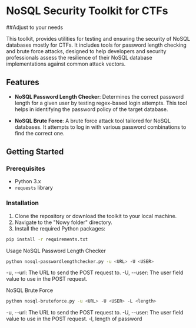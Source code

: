 # NoSQL Security Toolkit for CTFs
##Adjust to your needs

This toolkit, provides utilities for testing and ensuring the security of NoSQL databases mostly for CTFs. It includes tools for password length checking and brute force attacks, designed to help developers and security professionals assess the resilience of their NoSQL database implementations against common attack vectors.

## Features

- **NoSQL Password Length Checker**: Determines the correct password length for a given user by testing regex-based login attempts. This tool helps in identifying the password policy of the target database.
  
- **NoSQL Brute Force**: A brute force attack tool tailored for NoSQL databases. It attempts to log in with various password combinations to find the correct one.

## Getting Started

### Prerequisites

- Python 3.x
- `requests` library

### Installation

1. Clone the repository or download the toolkit to your local machine.
2. Navigate to the "Nowy folder" directory.
3. Install the required Python packages:

```sh
pip install -r requirements.txt
```

Usage
NoSQL Password Length Checker
```sh
python nosql-passwordlengthchecker.py -u <URL> -U <USER>
```
-u, --url: The URL to send the POST request to.
-U, --user: The user field value to use in the POST request.

NoSQL Brute Force
```sh
python nosql-bruteforce.py -u <URL> -U <USER> -L <length>
```
-u, --url: The URL to send the POST request to.
-U, --user: The user field value to use in the POST request.
-l, length of password
